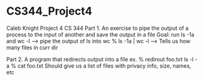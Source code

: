 # CS344_Project4
 Caleb Knight
 Project 4
 CS 344
 Part 1.
 An exercise to pipe the output of a process to the input of another
 and save the output in a file
 Goal: run ls -1a and wc -l --> pipe the output of ls into wc
 % ls -1a | wc -l   --> Tells us how many files in curr dir

Part 2. 
 A program that redirects output into a file
 ex. % redirout foo.txt ls -l -a
     % cat foo.txt
     Should give us a list of files with privacy info, size, names, etc
